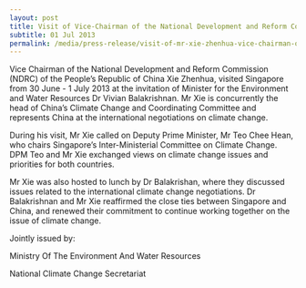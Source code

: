 ```yaml
---
layout: post
title: Visit of Vice-Chairman of the National Development and Reform Commission of the People’s Republic Of China Xie Zhenhua, 30 June - 1 July 2013
subtitle: 01 Jul 2013
permalink: /media/press-release/visit-of-mr-xie-zhenhua-vice-chairman-of-the-national-development-and-reform-commission-of-the-people-s-republic-of-china-30-june---1-july-2013
---
```


Vice Chairman of the National Development and Reform Commission (NDRC) of the People’s Republic of China Xie Zhenhua, visited Singapore from 30 June - 1 July 2013 at the invitation of Minister for the Environment and Water Resources Dr Vivian Balakrishnan. Mr Xie is concurrently the head of China’s Climate Change and Coordinating Committee and represents China at the international negotiations on climate change.

During his visit, Mr Xie called on Deputy Prime Minister, Mr Teo Chee Hean, who chairs Singapore’s Inter-Ministerial Committee on Climate Change. DPM Teo and Mr Xie exchanged views on climate change issues and priorities for both countries.

Mr Xie was also hosted to lunch by Dr Balakrishan, where they discussed issues related to the international climate change negotiations. Dr Balakrishnan and Mr Xie reaffirmed the close ties between Singapore and China, and renewed their commitment to continue working together on the issue of climate change.

Jointly issued by:

Ministry Of The Environment And Water Resources

National Climate Change Secretariat
